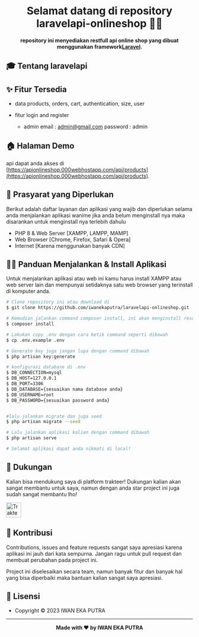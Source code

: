 <h1 align="center">Selamat datang di repository laravelapi-onlineshop 👋🏻</h1>
<p></p>

<h4 align="center">repository ini menyediakan restfull api online shop yang dibuat menggunakan framework<a href="https://laravel.com/" target="_blank">Laravel</a>.
</h4>

<p></p>

<p></p>

<h2 id="tentang">🎓 Tentang laravelapi</h2>

<p></p>

<h2 id="fitur">✨ Fitur Tersedia</h2>

- data products, orders, cart, authentication, size, user
  
- fitur login and register
   - admin
        email : admin@gmail.com 
        password : admin

<p></p>

<h2 id="demo">🏠 Halaman Demo</h2>

api dapat anda akses di [https://apionlineshop.000webhostapp.com/api/products](https://apionlineshop.000webhostapp.com/api/products).

<p></p>

<h2 id="syarat">💾 Prasyarat yang Diperlukan</h2>

Berikut adalah daftar layanan dan aplikasi yang wajib dan diperlukan selama anda menjalankan aplikasi wanime jika anda belum menginstall nya maka disarankan untuk menginstall nya terlebih dahulu

- PHP 8 & Web Server [XAMPP, LAMPP, MAMP]
- Web Browser [Chrome, Firefox, Safari & Opera]
- Internet [Karena menggunakan banyak CDN]

<p></p>

<h2 id="download">🐱‍💻 Panduan Menjalankan & Install Aplikasi</h2>

Untuk menjalankan aplikasi atau web ini kamu harus install XAMPP atau web server lain dan mempunyai setidaknya satu web browser yang terinstall di komputer anda.

```bash
# Clone repository ini atau download di
$ git clone https://github.com/iwanekaputra/laravelapi-onlineshop.git

# Kemudian jalankan command composer install, ini akan menginstall resources yang laravel butuhkan
$ composer install

# Lakukan copy .env dengan cara ketik command seperti dibawah 
$ cp .env.example .env

# Generate key juga jangan lupa dengan command dibawah
$ php artisan key:generate

# konfigurasi database di .env
$ DB_CONNECTION=mysql
$ DB_HOST=127.0.0.1
$ DB_PORT=3306
$ DB_DATABASE={sesuaikan nama database anda}
$ DB_USERNAME=root
$ DB_PASSWORD={sesuaikan password anda}


#lalu jalankan migrate dan juga seed
$ php artisan migrate --seed

# Lalu jalankan aplikasi kalian dengan command dibawah
$ php artisan serve

# Selamat aplikasi dapat anda nikmati di local!
```
<p></p>

<h2 id="dukungan">💌 Dukungan</h2>

Kalian bisa mendukung saya di platform trakteer! Dukungan kalian akan sangat membantu untuk saya, namun dengan anda star project ini juga sudah sangat membantu lho!

<p></p>

<a href="https://trakteer.id/iwanekaputra" target="_blank"><img id="wse-buttons-preview" src="https://cdn.trakteer.id/images/embed/trbtn-red-5.png" height="40" style="border:0px;height:40px;" alt="Trakteer Saya"></a>

<p></p>

<h2 id="kontribusi">🤝 Kontribusi</h2>

Contributions, issues and feature requests sangat saya apresiasi karena aplikasi ini jauh dari kata sempurna. Jangan ragu untuk pull request dan membuat perubahan pada project ini.

Project ini diselesaikan secara team, namun banyak fitur dan banyak hal yang bisa diperbaiki maka bantuan kalian sangat saya apresiasi.

<p></p>

<h2 id="lisensi">📝 Lisensi</h2>

- Copyright © 2023 IWAN EKA PUTRA

---

**<p align="center">Made with ❤️ by IWAN EKA PUTRA</p>**
